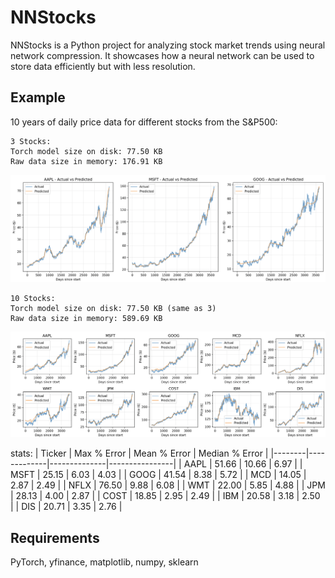 # NNStocks

NNStocks is a Python project for analyzing stock market trends using neural network compression. It showcases how a neural network can be used to store data efficiently but with less resolution.

## Example

10 years of daily price data for different stocks from the S&P500:

```
3 Stocks:
Torch model size on disk: 77.50 KB
Raw data size in memory: 176.91 KB
```

![Three Tech Stocks](static/3techstocks.png)

```
10 Stocks:
Torch model size on disk: 77.50 KB (same as 3)
Raw data size in memory: 589.69 KB
```

![10 Stocks](static/10stocks.png)

stats:
| Ticker | Max % Error | Mean % Error | Median % Error |
|--------|-------------|--------------|----------------|
| AAPL | 51.66 | 10.66 | 6.97 |
| MSFT | 25.15 | 6.03 | 4.03 |
| GOOG | 41.54 | 8.38 | 5.72 |
| MCD | 14.05 | 2.87 | 2.49 |
| NFLX | 76.50 | 9.88 | 6.08 |
| WMT | 22.00 | 5.85 | 4.88 |
| JPM | 28.13 | 4.00 | 2.87 |
| COST | 18.85 | 2.95 | 2.49 |
| IBM | 20.58 | 3.18 | 2.50 |
| DIS | 20.71 | 3.35 | 2.76 |

## Requirements

PyTorch, yfinance, matplotlib, numpy, sklearn
